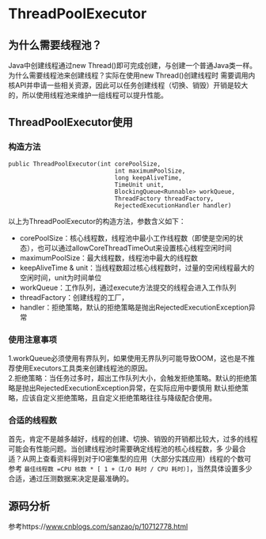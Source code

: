 # ThreadPoolExecutor

## 为什么需要线程池？
Java中创建线程通过new Thread()即可完成创建，与创建一个普通Java类一样。为什么需要线程池来创建线程？实际在使用new Thread()创建线程时
需要调用内核API并申请一些相关资源，因此可以任务创建线程（切换、销毁）开销是较大的，所以使用线程池来维护一组线程可以提升性能。

## ThreadPoolExecutor使用
### 构造方法
```
public ThreadPoolExecutor(int corePoolSize,
                              int maximumPoolSize,
                              long keepAliveTime,
                              TimeUnit unit,
                              BlockingQueue<Runnable> workQueue,
                              ThreadFactory threadFactory,
                              RejectedExecutionHandler handler)
```
以上为ThreadPoolExecutor的构造方法，参数含义如下：
* corePoolSize：核心线程数，线程池中最小工作线程数（即使是空闲的状态），也可以通过allowCoreThreadTimeOut来设置核心线程空闲时间
* maximumPoolSize：最大线程数，线程池中最大的线程数
* keepAliveTime & unit：当线程数超过核心线程数时，过量的空闲线程最大的空闲时间，unit为时间单位
* workQueue：工作队列，通过execute方法提交的线程会进入工作队列
* threadFactory：创建线程的工厂，
* handler：拒绝策略，默认的拒绝策略是抛出RejectedExecutionException异常

### 使用注意事项
1.workQueue必须使用有界队列，如果使用无界队列可能导致OOM，这也是不推荐使用Executors工具类来创建线程池的原因。  
2.拒绝策略：当任务过多时，超出工作队列大小，会触发拒绝策略。默认的拒绝策略是抛出RejectedExecutionException异常，在实际应用中要慎用
默认拒绝策略，应该自定义拒绝策略，且自定义拒绝策略往往与降级配合使用。  

### 合适的线程数
首先，肯定不是越多越好，线程的创建、切换、销毁的开销都比较大，过多的线程可能会有性能问题。当创建线程池时需要确定线程池的核心线程数，多
少最合适？从网上查看资料得到对于IO密集型的应用（大部分实践应用）线程的个数可参考 `最佳线程数 =CPU 核数 * [ 1 +（I/O 耗时 / CPU 耗时）]`，当然具体设置多少合适，通过压测数据来决定是最准确的。  


## 源码分析
参考https://www.cnblogs.com/sanzao/p/10712778.html
